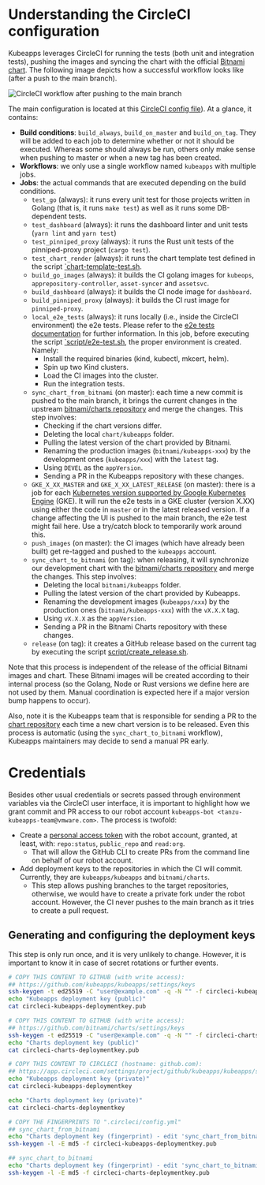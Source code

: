 # Understanding the CircleCI configuration

Kubeapps leverages CircleCI for running the tests (both unit and integration tests), pushing the images and syncing the chart with the official [Bitnami chart](https://github.com/bitnami/charts/tree/master/bitnami/kubeapps). The following image depicts how a successful workflow looks like (after a push to the main branch).

![CircleCI workflow after pushing to the main branch](../img/ci-workflow-master.png "CircleCI workflow after pushing to the main branch")

The main configuration is located at this [CircleCI config file](../../.circleci/config.yml)). At a glance, it contains:

- **Build conditions**: `build_always`, `build_on_master` and `build_on_tag`. They will be added to each job to determine whether or not it should be executed. Whereas some should always be run, others only make sense when pushing to master or when a new tag has been created.
- **Workflows**: we only use a single workflow named `kubeapps` with multiple jobs.
- **Jobs**: the actual commands that are executed depending on the build conditions.
  - `test_go` (always): it runs every unit test for those projects written in Golang (that is, it runs `make test`) as well as it runs some DB-dependent tests.
  - `test_dashboard` (always): it runs the dashboard linter and unit tests (`yarn lint` and `yarn test`)
  - `test_pinniped_proxy` (always): it runs the Rust unit tests of the pinniped-proxy project (`cargo test`).
  - `test_chart_render` (always): it runs the chart template test defined in the script [`chart-template-test.sh](../../script/chart-template-test.sh).
  - `build_go_images` (always): it builds the CI golang images for `kubeops`, `apprepository-controller`, `asset-syncer` and `assetsvc`.
  - `build_dashboard` (always): it builds the CI node image for `dashboard`.
  - `build_pinniped_proxy` (always): it builds the CI rust image for `pinniped-proxy`.
  - `local_e2e_tests` (always): it runs locally (i.e., inside the CircleCI environment) the e2e tests. Please refer to the [e2e tests documentation](./end-to-end-tests.md) for further information. In this job, before executing the script [`script/e2e-test.sh](../../script/e2e-test.sh), the proper environment is created. Namely:
    - Install the required binaries (kind, kubectl, mkcert, helm).
    - Spin up two Kind clusters.
    - Load the CI images into the cluster.
    - Run the integration tests.
  - `sync_chart_from_bitnami` (on master): each time a new commit is pushed to the main branch, it brings the current changes in the upstream [bitnami/charts repository](https://github.com/bitnami/charts/tree/master/bitnami/kubeapps) and merge the changes. This step involves:
    - Checking if the chart versions differ.
    - Deleting the local `chart/kubeapps` folder.
    - Pulling the latest version of the chart provided by Bitnami.
    - Renaming the production images (`bitnami/kubeapps-xxx`) by the development ones (`kubeapps/xxx`) with the `latest` tag.
    - Using `DEVEL` as the `appVersion`.
    - Sending a PR in the Kubeapps repository with these changes.
  - `GKE_X_XX_MASTER` and `GKE_X_XX_LATEST_RELEASE` (on master): there is a job for each [Kubernetes version supported by Google Kubernetes Engine](https://cloud.google.com/kubernetes-engine/docs/release-notes) (GKE). It will run the e2e tests in a GKE cluster (version X.XX) using either the code in `master` or in the latest released version. If a change affecting the UI is pushed to the main branch, the e2e test might fail here. Use a try/catch block to temporarily work around this.
  - `push_images` (on master): the CI images (which have already been built) get re-tagged and pushed to the `kubeapps` account.
  - `sync_chart_to_bitnami` (on tag): when releasing, it will synchronize our development chart with the [bitnami/charts repository](https://github.com/bitnami/charts/tree/master/bitnami/kubeapps) and merge the changes. This step involves:
    - Deleting the local `bitnami/kubeapps` folder.
    - Pulling the latest version of the chart provided by Kubeapps.
    - Renaming the development images (`kubeapps/xxx`) by the production ones (`bitnami/kubeapps-xxx`) with the `vX.X.X` tag.
    - Using `vX.X.X` as the `appVersion`.
    - Sending a PR in the Bitnami Charts repository with these changes.
  - `release` (on tag): it creates a GitHub release based on the current tag by executing the script [script/create_release.sh](../../script/create_release.sh).

Note that this process is independent of the release of the official Bitnami images and chart. These Bitnami images will be created according to their internal process (so the Golang, Node or Rust versions we define here are not used by them. Manual coordination is expected here if a major version bump happens to occur).

Also, note it is the Kubeapps team that is responsible for sending a PR to the [chart repository](https://github.com/bitnami/charts/tree/master/bitnami/kubeapps) each time a new chart version is to be released. Even this process is automatic (using the `sync_chart_to_bitnami` workflow), Kubeapps maintainers may decide to send a manual PR early.

# Credentials

Besides other usual credentials or secrets passed through environment variables via the CircleCI user interface, it is important to highlight how we grant commit and PR access to our robot account `kubeapps-bot <tanzu-kubeapps-team@vmware.com>`. The process is twofold:

- Create a [personal access token](https://docs.github.com/en/github/authenticating-to-github/creating-a-personal-access-token) with the robot account, granted, at least, with: `repo:status`, `public_repo` and `read:org`.
  - That will allow the GitHub CLI to create PRs from the command line on behalf of our robot account.
- Add deployment keys to the repositories in which the CI will commit. Currently, they are `kubeapps/kubeapps` and `bitnami/charts`.
  - This step allows pushing branches to the target repositories, otherwise, we would have to create a private fork under the robot account. However, the CI never pushes to the main branch as it tries to create a pull request.

## Generating and configuring the deployment keys

This step is only run once, and it is very unlikely to change. However, it is important to know it in case of secret rotations or further events.

```bash
# COPY THIS CONTENT TO GITHUB (with write access):
## https://github.com/kubeapps/kubeapps/settings/keys
ssh-keygen -t ed25519 -C "user@example.com" -q -N "" -f circleci-kubeapps-deploymentkey
echo "Kubeapps deployment key (public)"
cat circleci-kubeapps-deploymentkey.pub

# COPY THIS CONTENT TO GITHUB (with write access):
## https://github.com/bitnami/charts/settings/keys
ssh-keygen -t ed25519 -C "user@example.com" -q -N "" -f circleci-charts-deploymentkey
echo "Charts deployment key (public)"
cat circleci-charts-deploymentkey.pub

# COPY THIS CONTENT TO CIRCLECI (hostname: github.com):
## https://app.circleci.com/settings/project/github/kubeapps/kubeapps/ssh
echo "Kubeapps deployment key (private)"
cat circleci-kubeapps-deploymentkey

echo "Charts deployment key (private)"
cat circleci-charts-deploymentkey

# COPY THE FINGERPRINTS TO ".circleci/config.yml"
## sync_chart_from_bitnami
echo "Charts deployment key (fingerprint) - edit 'sync_chart_from_bitnami'"
ssh-keygen -l -E md5 -f circleci-kubeapps-deploymentkey.pub

## sync_chart_to_bitnami
echo "Charts deployment key (fingerprint) - edit 'sync_chart_to_bitnami'"
ssh-keygen -l -E md5 -f circleci-charts-deploymentkey.pub
```
